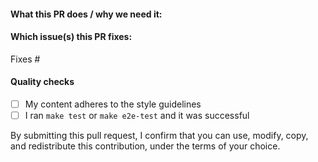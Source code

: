 #### What this PR does / why we need it:

#### Which issue(s) this PR fixes:

Fixes #

#### Quality checks

- [ ] My content adheres to the style guidelines
- [ ] I ran `make test` or `make e2e-test` and it was successful

By submitting this pull request, I confirm that you can use, modify, copy, and redistribute this contribution, under the terms of your choice.